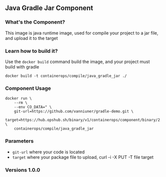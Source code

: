## Java Gradle Jar Component

### What's the Component?

This image is java runtime image, used for compile your project to a jar file, and upload it to the target

### Learn how to build it?

Use the `docker build` command build the image, and your project must build with gradle

```
docker build -t containerops/compile/java_gradle_jar ./
```
### Component Usage
```
docker run \
    --rm \
    --env CO_DATA=" \
    git-url=https://github.com/vanniuner/gradle-demo.git \
    target=https://hub.opshub.sh/binary/v1/containerops/component/binary/2.2.4/demo.jar" \
    containerops/compile/java_gradle_jar
```

### Parameters 
- `git-url` where your code is located
- `target`  where your package file to upload, curl -i -X PUT -T file target
### Versions 1.0.0



